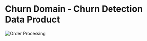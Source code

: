 # Churn Domain - Churn Detection Data Product

![Order Processing](./../images/churn-detection-dp.png)

